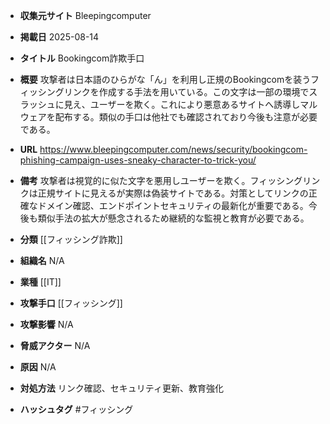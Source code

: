 - **収集元サイト**
Bleepingcomputer

- **掲載日**
2025-08-14

- **タイトル**
Bookingcom詐欺手口

- **概要**
攻撃者は日本語のひらがな「ん」を利用し正規のBookingcomを装うフィッシングリンクを作成する手法を用いている。この文字は一部の環境でスラッシュに見え、ユーザーを欺く。これにより悪意あるサイトへ誘導しマルウェアを配布する。類似の手口は他社でも確認されており今後も注意が必要である。

- **URL**
https://www.bleepingcomputer.com/news/security/bookingcom-phishing-campaign-uses-sneaky-character-to-trick-you/

- **備考**
攻撃者は視覚的に似た文字を悪用しユーザーを欺く。フィッシングリンクは正規サイトに見えるが実際は偽装サイトである。対策としてリンクの正確なドメイン確認、エンドポイントセキュリティの最新化が重要である。今後も類似手法の拡大が懸念されるため継続的な監視と教育が必要である。

- **分類**
[[フィッシング詐欺]]

- **組織名**
N/A

- **業種**
[[IT]]

- **攻撃手口**
[[フィッシング]]

- **攻撃影響**
N/A

- **脅威アクター**
N/A

- **原因**
N/A

- **対処方法**
リンク確認、セキュリティ更新、教育強化

- **ハッシュタグ**
#フィッシング
